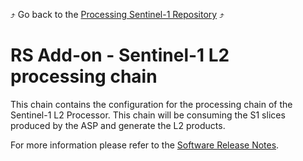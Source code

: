 :arrow_heading_up: Go back to the [Processing Sentinel-1 Repository](../README.md) :arrow_heading_up:

# RS Add-on - Sentinel-1 L2 processing chain

This chain contains the configuration for the processing chain of the Sentinel-1 L2 Processor. 
This chain will be consuming the S1 slices produced by the ASP and generate the L2 products.

For more information please refer to the [Software Release Notes](./doc/ReleaseNote.md).
 